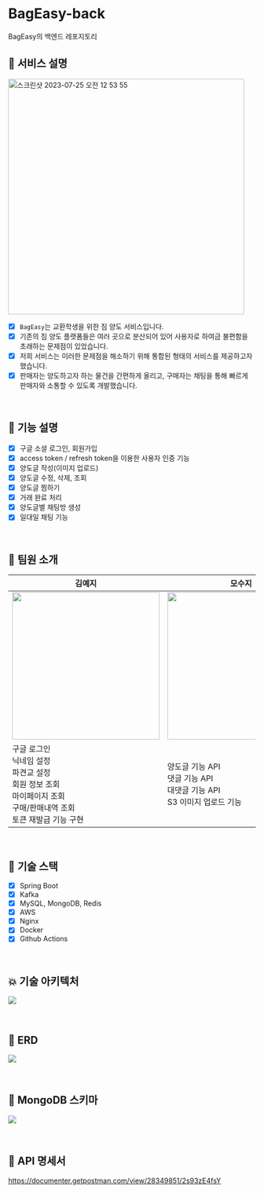 # BagEasy-back
BagEasy의 백엔드 레포지토리

## 🧳 서비스 설명
<img width="480" alt="스크린샷 2023-07-25 오전 12 53 55" src="https://github.com/EFUB-SURFERS/BagEasy-front/assets/104717341/6861a20e-9762-4b24-99b6-fbb6c598bdbd">

- [x] `BagEasy`는 교환학생을 위한 짐 양도 서비스입니다.
- [x] 기존의 짐 양도 플랫폼들은 여러 곳으로 분산되어 있어 사용자로 하여금 불편함을 초래하는 문제점이 있었습니다.
- [x] 저희 서비스는 이러한 문제점을 해소하기 위해 통합된 형태의 서비스를 제공하고자 했습니다.
- [x] 판매자는 양도하고자 하는 물건을 간편하게 올리고, 구매자는 채팅을 통해 빠르게 판매자와 소통할 수 있도록 개발했습니다.
      
<br>

## 🌟 기능 설명
- [x] 구글 소셜 로그인, 회원가입
- [x] access token / refresh token을 이용한 사용자 인증 기능
- [x] 양도글 작성(이미지 업로드)
- [x] 양도글 수정, 삭제, 조회
- [x] 양도글 찜하기
- [x] 거래 완료 처리
- [x] 양도글별 채팅방 생성
- [x] 일대일 채팅 기능

<br>

## 👥 팀원 소개
|김예지|모수지|박가영|조현영|
|---|---|---|---|
|<img width="300px"  src="https://avatars.githubusercontent.com/u/121334671?v=4">|<img width="300px"  src="https://avatars.githubusercontent.com/u/108855492?v=4">|<img width="300px" src="https://avatars.githubusercontent.com/u/87990290?v=4">|<img width="300px"  src="https://avatars.githubusercontent.com/u/69039161?v=4">
|구글 로그인<br> 닉네임 설정<br> 파견교 설정<br>회원 정보 조회<br> 마이페이지 조회<br> 구매/판매내역 조회<br>토큰 재발급 기능 구현| 양도글 기능 API <br>댓글 기능 API<br>대댓글 기능 API<br>  S3 이미지 업로드 기능 <br>|채팅 기능 API<br>채팅 송수신 기능 <br>Kafka, MongoDB 환경세팅 <br>학교 검색 API 서버 구축 |찜하기<br> 찜 해제하기<br> 찜 여부 조회<br> 찜 목록 조회<br> AWS 환경 세팅 <br>  CI/CD <br> (Blue/Green 무중단 배포)

<br>

## 🔗 기술 스택
- [x] Spring Boot
- [x] Kafka
- [x] MySQL, MongoDB, Redis
- [x] AWS
- [x] Nginx
- [x] Docker
- [x] Github Actions

<br>

## 💥 기술 아키텍처
![](https://velog.velcdn.com/images/goinggoing/post/4d4c4f8d-cca1-4ab3-8a74-6fd114719db1/image.png)

<br>

## 📗 ERD
![](https://velog.velcdn.com/images/goinggoing/post/359d982c-1edb-4d27-b2d3-c407ebfaf5c1/image.png)

<br>

## 📘 MongoDB 스키마
![](https://velog.velcdn.com/images/goinggoing/post/6eeb9332-a958-453d-aeaf-6664605c117f/image.png)

<br>

## 📙 API 명세서
https://documenter.getpostman.com/view/28349851/2s93zE4fsY
